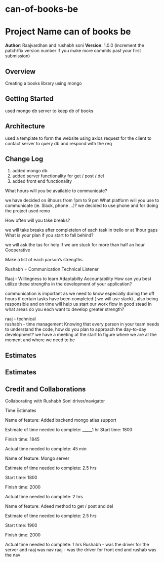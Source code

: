 # can-of-books-be
# Project Name can of books be

**Author**: Raajvardhan and rushabh soni
**Version**: 1.0.0 (increment the patch/fix version number if you make more commits past your first submission)

## Overview
Creating a books library using mongo 

## Getting Started
used mongo db server to keep db of books 

## Architecture
used a template to form the website using axios request for the client to contact server to query db and respond with the req

## Change Log
1. added mongo db
2. added server functionality for get / post / del
3. added front end functionality 


What hours will you be available to communicate?

we have decided on 8hours from 1pm to 9 pm
What platform will you use to communicate (ie. Slack, phone …)?
we decided to use phone and for doing the project used remo


How often will you take breaks?

we will take breaks after completeion of each task in trello or at 1hour gaps
What is your plan if you start to fall behind?

we will ask the tas for help if we are stuck for more than half an hour
Cooperative


Make a list of each parson’s strengths.

Rushabh = 
Communication
Technical
Listener

Raaj - 
Willingness to learn
Adaptabilty
Accountability
How can you best utilize these strengths in the development of your application?


communication is important as we need to know especially during the off hours if certain tasks have been completed ( we will use slack) , also being responsible and on time will help us start our work flow in good stead
In what areas do you each want to develop greater strength?

raaj - technical  
rushabh - time management
Knowing that every person in your team needs to understand the code, how do you plan to approach the day-to-day development?
we have a meeting at the start to figure where we are at the moment and where we need to be 
## Estimates
## Estimates
<!-- See below -->

## Credit and Collaborations
Collaborating with Rushabh Soni driver/navigator

Time Estimates


Name of feature: Added backend mongo atlas support

Estimate of time needed to complete: _____1 hr
Start time: 1800

Finish time: 1845

Actual time needed to complete: 45 min


Name of feature: Mongo server 

Estimate of time needed to complete: 2.5 hrs

Start time: 1800

Finish time: 2000

Actual time needed to complete: 2 hrs


Name of feature: Adeed method to get / post and del

Estimate of time needed to complete: 2.5 hrs

Start time: 1900  

Finish time: 2000

Actual time needed to complete: 1 hrs
Rushabh - was the driver for the server and raaj was nav
raaj - was the driver for front end and rushab was the nav
